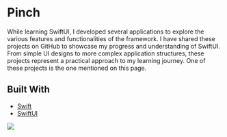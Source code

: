 # Pinch
While learning SwiftUI, I developed several applications to explore the various features and functionalities of the framework. I have shared these projects on GitHub to showcase my progress and understanding of SwiftUI. From simple UI designs to more complex application structures, these projects represent a practical approach to my learning journey. One of these projects is the one mentioned on this page.
## Built With

- [Swift](https://developer.apple.com/swift/)
- [SwiftUI](https://developer.apple.com/xcode/swiftui/)

<p>
  <img src="Pinch 14.13.42.png"/>
</p>
